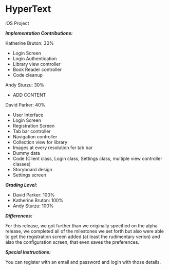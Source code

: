 # HyperText
iOS Project

**_Implementation Contributions:_**

Katherine Bruton: 30%
* Login Screen
* Login Authentication
* Library view controller
* Book Reader controller
* Code cleanup

Andy Sturzu: 30%
* ADD CONTENT

David Parker: 40%
* User Interface
* Login Screen
* Registration Screen
* Tab bar controller
* Navigation controller
* Collection view for library
* Images at every resolution for tab bar
* Dummy data
* Code (Client class, Login class, Settings class, multiple view controller classes)
* Storyboard design
* Settings screen

**_Grading Level:_**
* David Parker: 100%
* Katherine Bruton: 100%
* Andy Sturzu: 100%

**_Differences:_**

For this release, we got further than we originally specified on the alpha release, we completed all of the milestones we set forth but also
were able to get the registration screen added (at least the rudimentary verion) and also the configuration screen, that even saves the preferences.


**_Special Instructions:_**

You can register with an email and password and login with those details.
